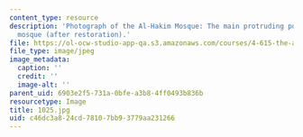 ```yaml
---
content_type: resource
description: 'Photograph of the Al-Hakim Mosque: The main protruding portal of the
  mosque (after restoration).'
file: https://ol-ocw-studio-app-qa.s3.amazonaws.com/courses/4-615-the-architecture-of-cairo-spring-2002/c46dc3a824cd78107bb93779aa231266_1025.jpg
file_type: image/jpeg
image_metadata:
  caption: ''
  credit: ''
  image-alt: ''
parent_uid: 6903e2f5-731a-0bfe-a3b8-4ff0493b836b
resourcetype: Image
title: 1025.jpg
uid: c46dc3a8-24cd-7810-7bb9-3779aa231266
---
```

